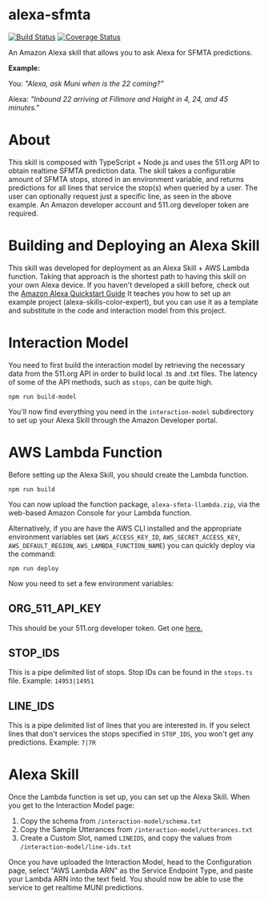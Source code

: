 # alexa-sfmta

[![Build Status](https://travis-ci.org/jkartist/alexa-sfmta.svg?branch=master)](https://travis-ci.org/jkartist/alexa-sfmta)
[![Coverage Status](https://coveralls.io/repos/github/jkartist/alexa-sfmta/badge.svg?branch=master)](https://coveralls.io/github/jkartist/alexa-sfmta?branch=master)

An Amazon Alexa skill that allows you to ask Alexa for SFMTA predictions.

**Example:**

You: *"Alexa, ask Muni when is the 22 coming?"*

Alexa: *"Inbound 22 arriving at Fillmore and Haight in 4, 24, and 45 minutes."*

# About
This skill is composed with TypeScript + Node.js and uses the 511.org API to obtain realtime SFMTA prediction data. The skill takes a configurable amount of SFMTA stops, stored in an environment variable, and returns predictions for all lines that service the stop(s) when queried by a user. The user can optionally request just a specific line, as seen in the above example. An Amazon developer account and 511.org developer token are required.

# Building and Deploying an Alexa Skill
This skill was developed for deployment as an Alexa Skill + AWS Lambda function. Taking that approach
is the shortest path to having this skill on your own Alexa device. If you haven't developed a skill before, check out the [Amazon Alexa Quickstart Guide](https://developer.amazon.com/public/solutions/alexa/alexa-skills-kit/alexa-skill-tutorial) It teaches you how to set up an example project (alexa-skills-color-expert), but you can use it as a template and substitute in the code and interaction model from this project.

# Interaction Model
You need to first build the interaction model by retrieving the necessary data from the 511.org API in order to build local .ts and .txt files. The latency of some of the API methods, such as `stops`, can be quite high.
```
npm run build-model
```
You'll now find everything you need in the `interaction-model` subdirectory to set up your Alexa Skill through the Amazon Developer portal.

# AWS Lambda Function
Before setting up the Alexa Skill, you should create the Lambda function.
```
npm run build
```
You can now upload the function package, `alexa-sfmta-llambda.zip`, via the web-based Amazon Console for your Lambda function.

Alternatively, if you are have the AWS CLI installed and the appropriate environment variables set (`AWS_ACCESS_KEY_ID`, `AWS_SECRET_ACCESS_KEY`, `AWS_DEFAULT_REGION`, `AWS_LAMBDA_FUNCTION_NAME`) you can quickly deploy via the command:
```
npm run deploy
```
Now you need to set a few environment variables:
## ORG_511_API_KEY
This should be your 511.org developer token. Get one [here.](https://511.org/developers/list/tokens/create)
## STOP_IDS
This is a pipe delimited list of stops. Stop IDs can be found in the `stops.ts` file.
Example: `14953|14951`
## LINE_IDS
This is a pipe delimited list of lines that you are interested in. If you select lines that don't services the stops specified in `STOP_IDS`, you won't get any predictions.
Example: `7|7R`

# Alexa Skill
Once the Lambda function is set up, you can set up the Alexa Skill. When you get to the Interaction Model page:
1. Copy the schema from `/interaction-model/schema.txt`
2. Copy the Sample Utterances from `/interaction-model/utterances.txt`
3. Create a Custom Slot, named `LINEIDS`, and copy the values from `/interaction-model/line-ids.txt`

Once you have uploaded the Interaction Model, head to the Configuration page, select "AWS Lambda ARN" as the Service Endpoint Type, and paste your Lambda ARN into the text field. You should now be able to use the service to get realtime MUNI predictions.
